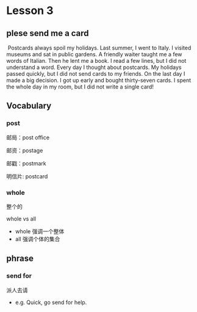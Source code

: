 # Lesson 3

## plese send me a card

​	Postcards always spoil my holidays. Last summer, I went to Italy. I visited museums and sat in public gardens. A friendly waiter taught me a few words of Italian. Then he lent me a book. I read a few lines, but I did not understand a word. Every day I thought about postcards. My holidays passed quickly, but I did not send cards to my friends. On the last day I made a big decision. I got up early and bought thirty-seven cards. I spent the whole day in my room, but I did not write a single card!

## Vocabulary

### post

邮局：post office

邮资：postage

邮戳：postmark

明信片: postcard

### whole

整个的

whole vs all

* whole 强调一个整体
* all 强调个体的集合

## phrase

### send for

派人去请

* e.g. Quick, go send for help.

